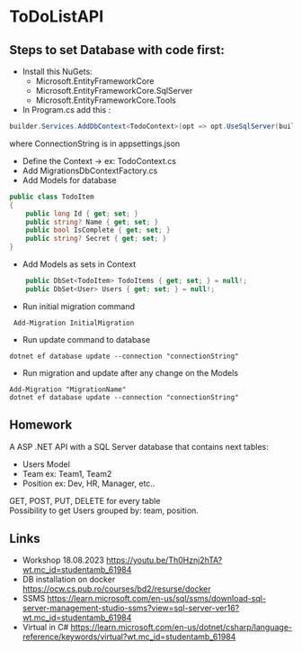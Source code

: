 # ToDoListAPI

## Steps to set Database with code first:

- Install this NuGets:
  - Microsoft.EntityFrameworkCore
  - Microsoft.EntityFrameworkCore.SqlServer
  - Microsoft.EntityFrameworkCore.Tools
- In Program.cs add this :

```csharp
builder.Services.AddDbContext<TodoContext>(opt => opt.UseSqlServer(builder.Configuration.GetSection("ConnectionString").Value));
```

where ConnectionString is in appsettings.json

- Define the Context -> ex: TodoContext.cs
- Add MigrationsDbContextFactory.cs
- Add Models for database

```csharp
public class TodoItem
{
    public long Id { get; set; }
    public string? Name { get; set; }
    public bool IsComplete { get; set; }
    public string? Secret { get; set; }
}
```

- Add Models as sets in Context

```csharp
    public DbSet<TodoItem> TodoItems { get; set; } = null!;
    public DbSet<User> Users { get; set; } = null!;
```

- Run initial migration command

```
 Add-Migration InitialMigration
```

- Run update command to database

```
dotnet ef database update --connection "connectionString"
```

- Run migration and update after any change on the Models

```
Add-Migration "MigrationName"
dotnet ef database update --connection "connectionString"
```

## Homework

A ASP .NET API with a SQL Server database that contains next tables:

- Users Model
- Team ex: Team1, Team2
- Position ex: Dev, HR, Manager, etc..

GET, POST, PUT, DELETE for every table  
Possibility to get Users grouped by: team, position.

## Links

- Workshop 18.08.2023 https://youtu.be/Th0Hznj2hTA?wt.mc_id=studentamb_61984
- DB installation on docker https://ocw.cs.pub.ro/courses/bd2/resurse/docker
- SSMS https://learn.microsoft.com/en-us/sql/ssms/download-sql-server-management-studio-ssms?view=sql-server-ver16?wt.mc_id=studentamb_61984
- Virtual in C# https://learn.microsoft.com/en-us/dotnet/csharp/language-reference/keywords/virtual?wt.mc_id=studentamb_61984
